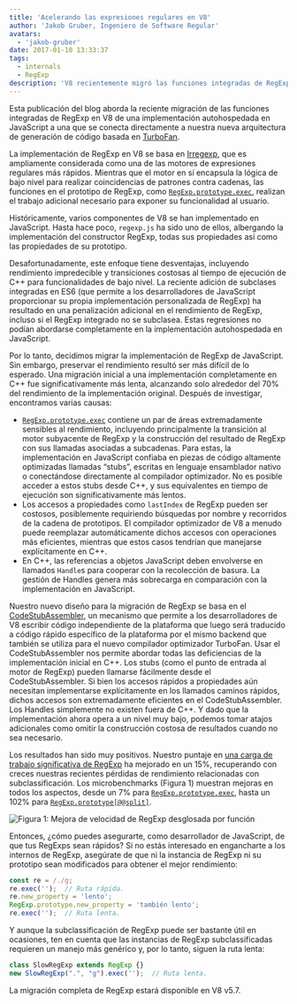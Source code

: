 ```yaml
---
title: 'Acelerando las expresiones regulares en V8'
author: 'Jakob Gruber, Ingeniero de Software Regular'
avatars:
  - 'jakob-gruber'
date: 2017-01-10 13:33:37
tags:
  - internals
  - RegExp
description: 'V8 recientemente migró las funciones integradas de RegExp de una implementación autohospedada en JavaScript a una que se conecta directamente a nuestra nueva arquitectura de generación de código basada en TurboFan.'
---
```

Esta publicación del blog aborda la reciente migración de las funciones integradas de RegExp en V8 de una implementación autohospedada en JavaScript a una que se conecta directamente a nuestra nueva arquitectura de generación de código basada en [TurboFan](/blog/v8-release-56).

<!--truncate-->
La implementación de RegExp en V8 se basa en [Irregexp](https://blog.chromium.org/2009/02/irregexp-google-chromes-new-regexp.html), que es ampliamente considerada como una de las motores de expresiones regulares más rápidos. Mientras que el motor en sí encapsula la lógica de bajo nivel para realizar coincidencias de patrones contra cadenas, las funciones en el prototipo de RegExp, como [`RegExp.prototype.exec`](https://developer.mozilla.org/en-US/docs/Web/JavaScript/Reference/Global_Objects/RegExp/exec), realizan el trabajo adicional necesario para exponer su funcionalidad al usuario.

Históricamente, varios componentes de V8 se han implementado en JavaScript. Hasta hace poco, `regexp.js` ha sido uno de ellos, albergando la implementación del constructor RegExp, todas sus propiedades así como las propiedades de su prototipo.

Desafortunadamente, este enfoque tiene desventajas, incluyendo rendimiento impredecible y transiciones costosas al tiempo de ejecución de C++ para funcionalidades de bajo nivel. La reciente adición de subclases integradas en ES6 (que permite a los desarrolladores de JavaScript proporcionar su propia implementación personalizada de RegExp) ha resultado en una penalización adicional en el rendimiento de RegExp, incluso si el RegExp integrado no se subclasea. Estas regresiones no podían abordarse completamente en la implementación autohospedada en JavaScript.

Por lo tanto, decidimos migrar la implementación de RegExp de JavaScript. Sin embargo, preservar el rendimiento resultó ser más difícil de lo esperado. Una migración inicial a una implementación completamente en C++ fue significativamente más lenta, alcanzando solo alrededor del 70% del rendimiento de la implementación original. Después de investigar, encontramos varias causas:

- [`RegExp.prototype.exec`](https://developer.mozilla.org/en-US/docs/Web/JavaScript/Reference/Global_Objects/RegExp/exec) contiene un par de áreas extremadamente sensibles al rendimiento, incluyendo principalmente la transición al motor subyacente de RegExp y la construcción del resultado de RegExp con sus llamadas asociadas a subcadenas. Para estas, la implementación en JavaScript confiaba en piezas de código altamente optimizadas llamadas “stubs”, escritas en lenguaje ensamblador nativo o conectándose directamente al compilador optimizador. No es posible acceder a estos stubs desde C++, y sus equivalentes en tiempo de ejecución son significativamente más lentos.
- Los accesos a propiedades como `lastIndex` de RegExp pueden ser costosos, posiblemente requiriendo búsquedas por nombre y recorridos de la cadena de prototipos. El compilador optimizador de V8 a menudo puede reemplazar automáticamente dichos accesos con operaciones más eficientes, mientras que estos casos tendrían que manejarse explícitamente en C++.
- En C++, las referencias a objetos JavaScript deben envolverse en llamados `Handle`s para cooperar con la recolección de basura. La gestión de Handles genera más sobrecarga en comparación con la implementación en JavaScript.

Nuestro nuevo diseño para la migración de RegExp se basa en el [CodeStubAssembler](/blog/csa), un mecanismo que permite a los desarrolladores de V8 escribir código independiente de la plataforma que luego será traducido a código rápido específico de la plataforma por el mismo backend que también se utiliza para el nuevo compilador optimizador TurboFan. Usar el CodeStubAssembler nos permite abordar todas las deficiencias de la implementación inicial en C++. Los stubs (como el punto de entrada al motor de RegExp) pueden llamarse fácilmente desde el CodeStubAssembler. Si bien los accesos rápidos a propiedades aún necesitan implementarse explícitamente en los llamados caminos rápidos, dichos accesos son extremadamente eficientes en el CodeStubAssembler. Los Handles simplemente no existen fuera de C++. Y dado que la implementación ahora opera a un nivel muy bajo, podemos tomar atajos adicionales como omitir la construcción costosa de resultados cuando no sea necesario.

Los resultados han sido muy positivos. Nuestro puntaje en [una carga de trabajo significativa de RegExp](https://github.com/chromium/octane/blob/master/regexp.js) ha mejorado en un 15%, recuperando con creces nuestras recientes pérdidas de rendimiento relacionadas con subclassificación. Los microbenchmarks (Figura 1) muestran mejoras en todos los aspectos, desde un 7% para [`RegExp.prototype.exec`](https://developer.mozilla.org/en-US/docs/Web/JavaScript/Reference/Global_Objects/RegExp/exec), hasta un 102% para [`RegExp.prototype[@@split]`](https://developer.mozilla.org/en-US/docs/Web/JavaScript/Reference/Global_Objects/RegExp/@@split).

![Figura 1: Mejora de velocidad de RegExp desglosada por función](/_img/speeding-up-regular-expressions/perf.png)

Entonces, ¿cómo puedes asegurarte, como desarrollador de JavaScript, de que tus RegExps sean rápidos? Si no estás interesado en engancharte a los internos de RegExp, asegúrate de que ni la instancia de RegExp ni su prototipo sean modificados para obtener el mejor rendimiento:

```js
const re = /./g;
re.exec('');  // Ruta rápida.
re.new_property = 'lento';
RegExp.prototype.new_property = 'también lento';
re.exec('');  // Ruta lenta.
```

Y aunque la subclassificación de RegExp puede ser bastante útil en ocasiones, ten en cuenta que las instancias de RegExp subclassificadas requieren un manejo más genérico y, por lo tanto, siguen la ruta lenta:

```js
class SlowRegExp extends RegExp {}
new SlowRegExp(".", "g").exec('');  // Ruta lenta.
```

La migración completa de RegExp estará disponible en V8 v5.7.
